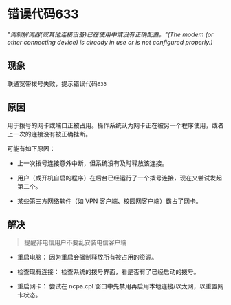 # 错误代码633
*"调制解调器(或其他连接设备)已在使用中或没有正确配置。"(The modem (or other connecting device) is already in use or is not configured properly.)*
## 现象
联通宽带拨号失败，提示错误代码`633`
## 原因
用于拨号的网卡或端口正被占用。操作系统认为网卡正在被另一个程序使用，或者上一次的连接没有被正确挂断。

可能有如下原因：

- 上一次拨号连接意外中断，但系统没有及时释放该连接。

- 用户（或开机自启的程序）在后台已经运行了一个拨号连接，现在又尝试发起第二个。

- 某些第三方网络软件（如 VPN 客户端、校园网客户端）霸占了网卡。

## 解决

> 提醒非电信用户不要乱安装电信客户端

- 重启电脑： 因为重启会强制释放所有被占用的资源。

- 检查现有连接： 检查系统的拨号界面，看是否有了已经启动的拨号。

- 重启网卡： 尝试在 ncpa.cpl 窗口中先禁用再启用本地连接/以太网，以重置网卡状态。
